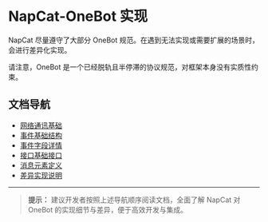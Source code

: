 # NapCat-OneBot 实现

NapCat 尽量遵守了大部分 OneBot 规范。在遇到无法实现或需要扩展的场景时，会进行差异化实现。

请注意，OneBot 是一个已经脱轨且半停滞的协议规范，对框架本身没有实质性约束。

## 文档导航

- [网络通讯基础](./network.md)
- [事件基础结构](./basic_event.md)
- [事件字段详情](./event.md)
- [接口基础接口](./api.md)
- [消息元素定义](./sement.md)
- [差异实现说明](./napcat.md)

---

> **提示：**
> 建议开发者按照上述导航顺序阅读文档，全面了解 NapCat 对 OneBot 的实现细节与差异，便于高效开发与集成。